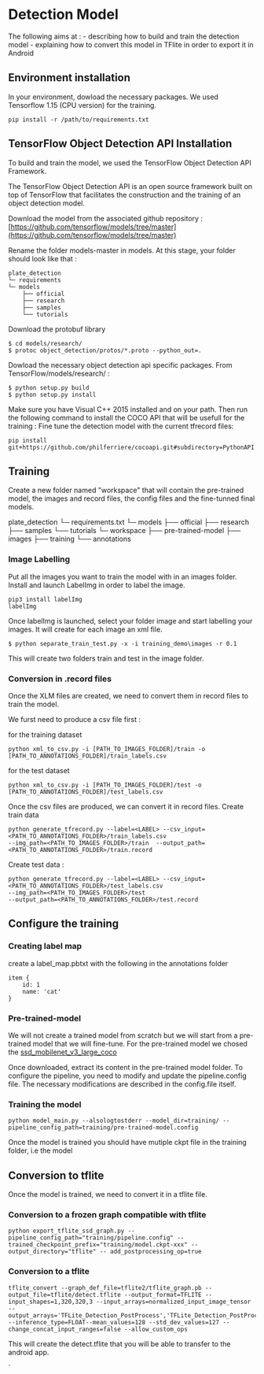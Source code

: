 # Detection Model

The following aims at : 
	- describing how to build and train the detection model
	- explaining how to convert this model in TFlite in order to export it in Android

## Environment installation

In your environment, dowload the necessary packages. We used Tensorflow 1.15 (CPU version) for the training.
```
pip install -r /path/to/requirements.txt
```

## TensorFlow Object Detection API Installation

To build and train the model, we used the TensorFlow Object Detection API Framework.

The TensorFlow Object Detection API is an open source framework built on top of TensorFlow that facilitates the construction and the training of an object detection model.

Download the model from the associated github repository : [https://github.com/tensorflow/models/tree/master](https://github.com/tensorflow/models/tree/master)

Rename the folder models-master in models. 
At this stage, your folder should look like that : 
```
plate_detection
└─ requirements
└─ models
    ├── official
    ├── research
    ├── samples
    └── tutorials
```
Download the protobuf library
```
$ cd models/research/
$ protoc object_detection/protos/*.proto --python_out=.
```
Dowload the necessary object detection api specific packages. From  TensorFlow/models/research/ :
```
$ python setup.py build
$ python setup.py install
```
Make sure you have Visual C++ 2015 installed and on your path.  Then run the following command to install the COCO API that will be usefull for the training :
Fine tune the detection model with the current tfrecord files:
```
pip install git+https://github.com/philferriere/cocoapi.git#subdirectory=PythonAPI
```
## Training


Create a new folder named "workspace" that will contain the pre-trained model, the images and record files, the config files and the fine-tunned final models.

plate_detection
└─ requirements.txt
└─ models
    ├── official
    ├── research
    ├── samples
    └── tutorials
└─ workspace
    ├── pre-trained-model
    ├── images
    ├── training
    └── annotations
### Image Labelling

Put all the images you want to train the model with in an images folder.
Install and launch LabelImg in order to label the image.

```
pip3 install labelImg
labelImg
```
Once labelImg is launched, select your folder image and start labelling your images. It will create for each image an xml file.

```
$ python separate_train_test.py -x -i training_demo\images -r 0.1
```
This will create two folders train and test in the image folder.


### Conversion in .record files

Once the XLM files are created, we need to convert them in record files to train the model. 

We furst need to produce a csv file first :


for the training dataset
```
python xml_to_csv.py -i [PATH_TO_IMAGES_FOLDER]/train -o [PATH_TO_ANNOTATIONS_FOLDER]/train_labels.csv
```
for the test dataset
```
python xml_to_csv.py -i [PATH_TO_IMAGES_FOLDER]/test -o [PATH_TO_ANNOTATIONS_FOLDER]/test_labels.csv
```
Once the csv files are produced, we can convert it in record files.
Create train data

```
python generate_tfrecord.py --label=<LABEL> --csv_input=<PATH_TO_ANNOTATIONS_FOLDER>/train_labels.csv
--img_path=<PATH_TO_IMAGES_FOLDER>/train  --output_path=<PATH_TO_ANNOTATIONS_FOLDER>/train.record
```
Create test data :
```
python generate_tfrecord.py --label=<LABEL> --csv_input=<PATH_TO_ANNOTATIONS_FOLDER>/test_labels.csv
--img_path=<PATH_TO_IMAGES_FOLDER>/test
--output_path=<PATH_TO_ANNOTATIONS_FOLDER>/test.record
```

## Configure the training

### Creating label map

create a label_map.pbtxt with the following in the annotations folder
```
item {
    id: 1
    name: 'cat'
}
```


### Pre-trained-model

We will not create a trained model from scratch but we will start from a pre-trained model that we will fine-tune. For the pre-trained model we chosed the [ssd_mobilenet_v3_large_coco](http://download.tensorflow.org/models/object_detection/ssd_mobilenet_v3_large_coco_2019_08_14.tar.gz) 

Once downloaded, extract its content in the pre-trained model folder. 
To configure the pipeline, you need to modify and update the pipeline.config file. The necessary modifications are described in the config.file itself.

### Training the model

```
python model_main.py --alsologtostderr --model_dir=training/ --pipeline_config_path=training/pre-trained-model.config
```
Once the model is trained you should have mutiple ckpt file in the training folder, i.e the model


## Conversion to tflite

Once the model is trained, we need to convert it in a tflite file.

### Conversion to a frozen graph compatible with tflite 


```
python export_tflite_ssd_graph.py --pipeline_config_path="training/pipeline.config" --trained_checkpoint_prefix="training/model.ckpt-xxx" --output_directory="tflite" -- add_postprocessing_op=true
```

### Conversion to a tflite


```
tflite_convert --graph_def_file=tflite2/tflite_graph.pb --output_file=tflite/detect.tflite --output_format=TFLITE --input_shapes=1,320,320,3 --input_arrays=normalized_input_image_tensor --output_arrays='TFLite_Detection_PostProcess','TFLite_Detection_PostProcess:1','TFLite_Detection_PostProcess:2','TFLite_Detection_PostProcess:3' --inference_type=FLOAT--mean_values=128 --std_dev_values=127 --change_concat_input_ranges=false --allow_custom_ops
```

This will create the detect.tflite that you will be able to transfer to the android app.

`